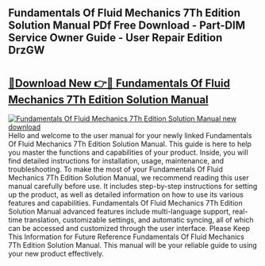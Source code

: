 ## Fundamentals Of Fluid Mechanics 7Th Edition Solution Manual PDf Free Download - Part-DIM Service Owner Guide - User Repair Edition DrzGW

# <h2><a href="http://bc20294.oget.top/?id=Fundamentals+Of+Fluid+Mechanics+7Th+Edition+Solution+Manual">🔗Download New 👉🔴 Fundamentals Of Fluid Mechanics 7Th Edition Solution Manual</a></h2>

[![Fundamentals Of Fluid Mechanics 7Th Edition Solution Manual new download](https://i.imgur.com/5g1atiW.png)](http://bc20294.oget.top/?id=Fundamentals+Of+Fluid+Mechanics+7Th+Edition+Solution+Manual)
Hello and welcome to the user manual for your newly linked Fundamentals Of Fluid Mechanics 7Th Edition Solution Manual. This guide is here to help you master the functions and capabilities of your product. Inside, you will find detailed instructions for installation, usage, maintenance, and troubleshooting. To make the most of your Fundamentals Of Fluid Mechanics 7Th Edition Solution Manual, we recommend reading this user manual carefully before use. It includes step-by-step instructions for setting up the product, as well as detailed information on how to use its various features and capabilities. Fundamentals Of Fluid Mechanics 7Th Edition Solution Manual advanced features include multi-language support, real-time translation, customizable settings, and automatic syncing, all of which can be accessed and customized through the user interface. Please Keep This Information for Future Reference Fundamentals Of Fluid Mechanics 7Th Edition Solution Manual. This manual will be your reliable guide to using your new product effectively.
